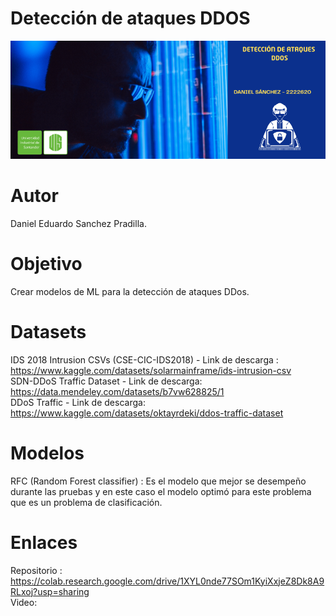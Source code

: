 # Detección de ataques DDOS
![Banner](https://github.com/Desp46/Proyecto---IA/blob/main/assets/Banner.png)
# Autor
Daniel Eduardo Sanchez Pradilla.
# Objetivo
Crear modelos de ML para la detección de ataques DDos.
# Datasets
IDS 2018 Intrusion CSVs (CSE-CIC-IDS2018) - Link de descarga : https://www.kaggle.com/datasets/solarmainframe/ids-intrusion-csv <br> 
SDN-DDoS Traffic Dataset - Link de descarga: https://data.mendeley.com/datasets/b7vw628825/1 <br> 
DDoS Traffic - Link de descarga: https://www.kaggle.com/datasets/oktayrdeki/ddos-traffic-dataset
# Modelos
RFC (Random Forest classifier) : Es el modelo que mejor se desempeño durante las pruebas y en este caso el modelo optimó para este problema que es un problema de clasificación.
# Enlaces
Repositorio : https://colab.research.google.com/drive/1XYL0nde77SOm1KyiXxjeZ8Dk8A9RLxoj?usp=sharing <br>
Video: 
